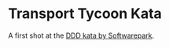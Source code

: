 # Transport Tycoon Kata

A first shot at the [DDD kata by Softwarepark](https://github.com/Softwarepark/exercises/blob/master/transport-tycoon.md).
